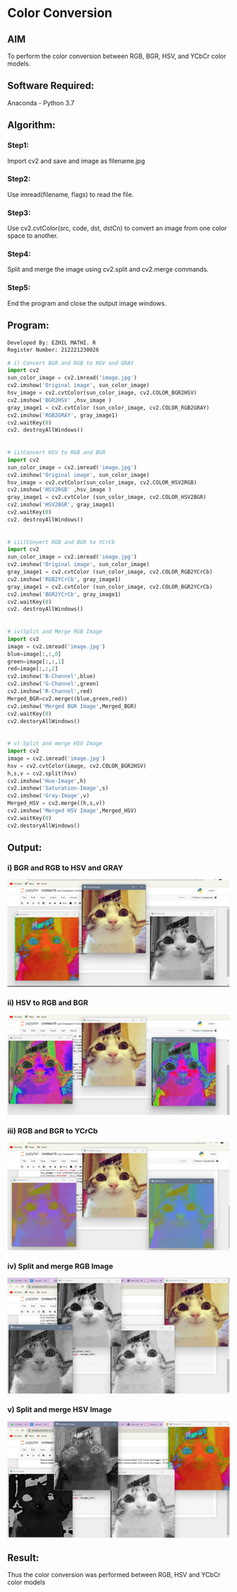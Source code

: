 # Color Conversion
## AIM
To perform the color conversion between RGB, BGR, HSV, and YCbCr color models.

## Software Required:
Anaconda - Python 3.7
## Algorithm:
### Step1:
Import cv2 and save and image as filename.jpg

### Step2:
Use imread(filename, flags) to read the file.

### Step3:
Use cv2.cvtColor(src, code, dst, dstCn) to convert an image from one color space to another.

### Step4:
Split and merge the image using cv2.split and cv2.merge commands.

### Step5:
End the program and close the output image windows.

## Program:
```
Developed By: EZHIL MATHI. R
Register Number: 212221230026
```

```python
# i) Convert BGR and RGB to HSV and GRAY
import cv2
sun_color_image = cv2.imread('image.jpg')
cv2.imshow('Original image', sun_color_image)
hsv_image = cv2.cvtColor(sun_color_image, cv2.COLOR_BGR2HSV)
cv2.imshow('BGR2HSV' ,hsv_image )
gray_image1 = cv2.cvtColor (sun_color_image, cv2.COLOR_RGB2GRAY)
cv2.imshow('RGB2GRAY', gray_image1)
cv2.waitKey(0)
cv2. destroyAllWindows()


# ii)Convert HSV to RGB and BGR
import cv2
sun_color_image = cv2.imread('image.jpg')
cv2.imshow('Original image', sun_color_image)
hsv_image = cv2.cvtColor(sun_color_image, cv2.COLOR_HSV2RGB)
cv2.imshow('HSV2RGB' ,hsv_image )
gray_image1 = cv2.cvtColor (sun_color_image, cv2.COLOR_HSV2BGR)
cv2.imshow('HSV2BGR', gray_image1)
cv2.waitKey(0)
cv2. destroyAllWindows()


# iii)Convert RGB and BGR to YCrCb
import cv2
sun_color_image = cv2.imread('image.jpg')
cv2.imshow('Original image', sun_color_image)
gray_image1 = cv2.cvtColor (sun_color_image, cv2.COLOR_RGB2YCrCb)
cv2.imshow('RGB2YCrCb', gray_image1)
gray_image1 = cv2.cvtColor (sun_color_image, cv2.COLOR_BGR2YCrCb)
cv2.imshow('BGR2YCrCb', gray_image1)
cv2.waitKey(0)
cv2. destroyAllWindows()


# iv)Split and Merge RGB Image
import cv2
image = cv2.imread('image.jpg')
blue=image[:,:,0]
green=image[:,:,1]
red=image[:,:,2]
cv2.imshow('B-Channel',blue)
cv2.imshow('G-Channel',green)
cv2.imshow('R-Channel',red)
Merged_BGR=cv2.merge((blue,green,red))
cv2.imshow('Merged BGR Image',Merged_BGR)
cv2.waitKey(0)
cv2.destoryAllWindows()


# v) Split and merge HSV Image
import cv2
image = cv2.imread('image.jpg')
hsv = cv2.cvtColor(image, cv2.COLOR_BGR2HSV)
h,s,v = cv2.split(hsv)
cv2.imshow('Hue-Image',h)
cv2.imshow('Saturation-Image',s)
cv2.imshow('Gray-Image',v)
Merged_HSV = cv2.merge((h,s,v))
cv2.imshow('Merged HSV Image',Merged_HSV)
cv2.waitKey(0)
cv2.destoryAllWindows()

```
## Output:
### i) BGR and RGB to HSV and GRAY
![d](1.png)

### ii) HSV to RGB and BGR
![!d](2.png)

### iii) RGB and BGR to YCrCb
![!d](3.png)

### iv) Split and merge RGB Image
![e](4.png)

### v) Split and merge HSV Image
 ![f](5.png)

## Result:
Thus the color conversion was performed between RGB, HSV and YCbCr color models
